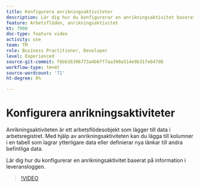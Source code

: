 ```yaml
---
title: Konfigurera anrikningsaktiviteter
description: Lär dig hur du konfigurerar en anrikningsaktivitet baserat på information i leveransloggen.
feature: Arbetsflöden, anrikningsaktivitet
kt: 7990
doc-type: feature video
activity: use
team: TM
role: Business Practitioner, Developer
level: Experienced
source-git-commit: f6bb16306773a4b6ff7aa390a514e9b31fe047d6
workflow-type: tm+mt
source-wordcount: '71'
ht-degree: 0%

---
```



# Konfigurera anrikningsaktiviteter

Anrikningsaktiviteten är ett arbetsflödesobjekt som lägger till data i arbetsregistret. Med hjälp av anrikningsaktiviteten kan du lägga till kolumner i en tabell som lagrar ytterligare data eller definierar nya länkar till andra befintliga data.

Lär dig hur du konfigurerar en anrikningsaktivitet baserat på information i leveransloggen.

>[!VIDEO](https://video.tv.adobe.com/v/25193?quality=12)
